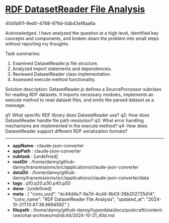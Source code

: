 # [RDF DatasetReader File Analysis](https://claude.ai/chat/dc44d4e7-9a7d-4cd4-9b03-28b202725d14)

40d1b811-9ed0-4768-979d-0db43ef8aa6a

 Acknowledged. I have analyzed the question at a high level, identified key concepts and components, and broken down the problem into small steps without reporting my thoughts.

Task summaries:

1. Examined DatasetReader.js file structure.
2. Analyzed import statements and dependencies.
3. Reviewed DatasetReader class implementation.
4. Assessed execute method functionality.

Solution description:
DatasetReader.js defines a SourceProcessor subclass for reading RDF datasets. It imports necessary modules, implements an execute method to read dataset files, and emits the parsed dataset as a message.

q1: What specific RDF library does DatasetReader use?
q2: How does DatasetReader handle file path resolution?
q3: What error handling mechanisms are implemented in the execute method?
q4: How does DatasetReader support different RDF serialization formats?

---

* **appName** : claude-json-converter
* **appPath** : claude-json-converter
* **subtask** : [undefined]
* **rootDir** : /home/danny/github-danny/transmissions/src/applications/claude-json-converter
* **dataDir** : /home/danny/github-danny/transmissions/src/applications/claude-json-converter/data
* **tags** : p10.p20.p30.p40.p50
* **done** : [undefined]
* **meta** : {
  "conv_uuid": "dc44d4e7-9a7d-4cd4-9b03-28b202725d14",
  "conv_name": "RDF DatasetReader File Analysis",
  "updated_at": "2024-10-21T13:47:38.669459Z"
}
* **filepath** : /home/danny/github-danny/hyperdata/docs/postcraft/content-raw/chat-archives/md/dc44/2024-10-21_40d.md